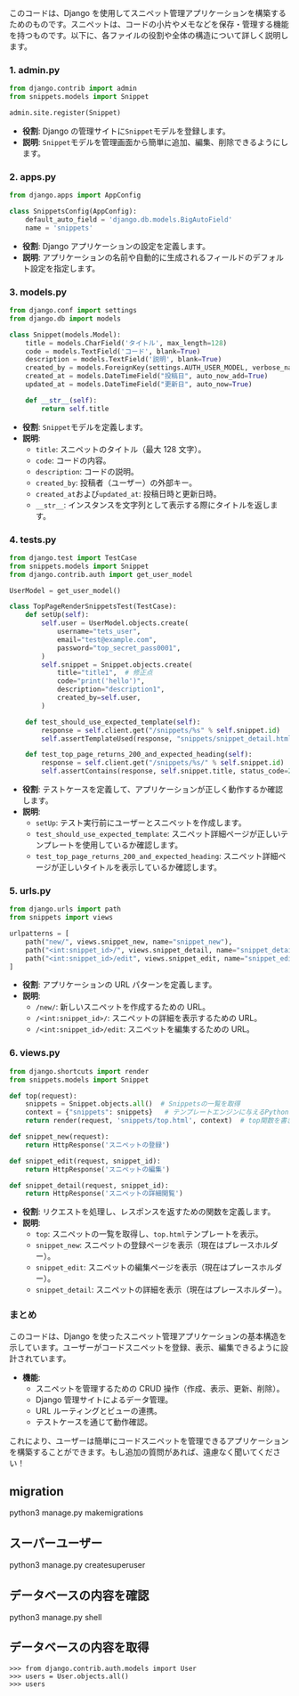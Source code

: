 このコードは、Django を使用してスニペット管理アプリケーションを構築するためのものです。スニペットは、コードの小片やメモなどを保存・管理する機能を持つものです。以下に、各ファイルの役割や全体の構造について詳しく説明します。

### 1. **admin.py**

```python
from django.contrib import admin
from snippets.models import Snippet

admin.site.register(Snippet)
```

- **役割**: Django の管理サイトに`Snippet`モデルを登録します。
- **説明**: `Snippet`モデルを管理画面から簡単に追加、編集、削除できるようにします。

### 2. **apps.py**

```python
from django.apps import AppConfig

class SnippetsConfig(AppConfig):
    default_auto_field = 'django.db.models.BigAutoField'
    name = 'snippets'
```

- **役割**: Django アプリケーションの設定を定義します。
- **説明**: アプリケーションの名前や自動的に生成されるフィールドのデフォルト設定を指定します。

### 3. **models.py**

```python
from django.conf import settings
from django.db import models

class Snippet(models.Model):
    title = models.CharField('タイトル', max_length=128)
    code = models.TextField('コード', blank=True)
    description = models.TextField('説明', blank=True)
    created_by = models.ForeignKey(settings.AUTH_USER_MODEL, verbose_name="投稿者", on_delete=models.CASCADE)
    created_at = models.DateTimeField("投稿日", auto_now_add=True)
    updated_at = models.DateTimeField("更新日", auto_now=True)

    def __str__(self):
        return self.title
```

- **役割**: `Snippet`モデルを定義します。
- **説明**:
  - `title`: スニペットのタイトル（最大 128 文字）。
  - `code`: コードの内容。
  - `description`: コードの説明。
  - `created_by`: 投稿者（ユーザー）の外部キー。
  - `created_at`および`updated_at`: 投稿日時と更新日時。
  - `__str__`: インスタンスを文字列として表示する際にタイトルを返します。

### 4. **tests.py**

```python
from django.test import TestCase
from snippets.models import Snippet
from django.contrib.auth import get_user_model

UserModel = get_user_model()

class TopPageRenderSnippetsTest(TestCase):
    def setUp(self):
        self.user = UserModel.objects.create(
            username="tets_user",
            email="test@example.com",
            password="top_secret_pass0001",
        )
        self.snippet = Snippet.objects.create(
            title="title1",  # 修正点
            code="print('hello')",
            description="description1",
            created_by=self.user,
        )

    def test_should_use_expected_template(self):
        response = self.client.get("/snippets/%s" % self.snippet.id)
        self.assertTemplateUsed(response, "snippets/snippet_detail.html")

    def test_top_page_returns_200_and_expected_heading(self):
        response = self.client.get("/snippets/%s/" % self.snippet.id)
        self.assertContains(response, self.snippet.title, status_code=200)
```

- **役割**: テストケースを定義して、アプリケーションが正しく動作するか確認します。
- **説明**:
  - `setUp`: テスト実行前にユーザーとスニペットを作成します。
  - `test_should_use_expected_template`: スニペット詳細ページが正しいテンプレートを使用しているか確認します。
  - `test_top_page_returns_200_and_expected_heading`: スニペット詳細ページが正しいタイトルを表示しているか確認します。

### 5. **urls.py**

```python
from django.urls import path
from snippets import views

urlpatterns = [
    path("new/", views.snippet_new, name="snippet_new"),
    path("<int:snippet_id>/", views.snippet_detail, name="snippet_detail"),
    path("<int:snippet_id>/edit", views.snippet_edit, name="snippet_edit"),
]
```

- **役割**: アプリケーションの URL パターンを定義します。
- **説明**:
  - `/new/`: 新しいスニペットを作成するための URL。
  - `/<int:snippet_id>/`: スニペットの詳細を表示するための URL。
  - `/<int:snippet_id>/edit`: スニペットを編集するための URL。

### 6. **views.py**

```python
from django.shortcuts import render
from snippets.models import Snippet

def top(request):
    snippets = Snippet.objects.all()  # Snippetsの一覧を取得
    context = {"snippets": snippets}   # テンプレートエンジンに与えるPythonオブジェクト
    return render(request, 'snippets/top.html', context)  # top関数を書き換え

def snippet_new(request):
    return HttpResponse('スニペットの登録')

def snippet_edit(request, snippet_id):
    return HttpResponse('スニペットの編集')

def snippet_detail(request, snippet_id):
    return HttpResponse('スニペットの詳細閲覧')
```

- **役割**: リクエストを処理し、レスポンスを返すための関数を定義します。
- **説明**:
  - `top`: スニペットの一覧を取得し、`top.html`テンプレートを表示。
  - `snippet_new`: スニペットの登録ページを表示（現在はプレースホルダー）。
  - `snippet_edit`: スニペットの編集ページを表示（現在はプレースホルダー）。
  - `snippet_detail`: スニペットの詳細を表示（現在はプレースホルダー）。

### まとめ

このコードは、Django を使ったスニペット管理アプリケーションの基本構造を示しています。ユーザーがコードスニペットを登録、表示、編集できるように設計されています。

- **機能**:
  - スニペットを管理するための CRUD 操作（作成、表示、更新、削除）。
  - Django 管理サイトによるデータ管理。
  - URL ルーティングとビューの連携。
  - テストケースを通じて動作確認。

これにより、ユーザーは簡単にコードスニペットを管理できるアプリケーションを構築することができます。もし追加の質問があれば、遠慮なく聞いてください！

## migration

python3 manage.py makemigrations

## スーパーユーザー

python3 manage.py createsuperuser

## データベースの内容を確認

python3 manage.py shell

## データベースの内容を取得

```
>>> from django.contrib.auth.models import User
>>> users = User.objects.all()
>>> users
```
